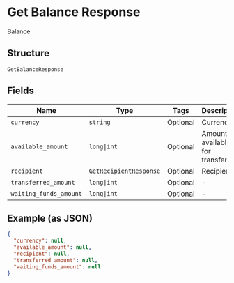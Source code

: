 
# Get Balance Response

Balance

## Structure

`GetBalanceResponse`

## Fields

| Name | Type | Tags | Description |
|  --- | --- | --- | --- |
| `currency` | `string` | Optional | Currency |
| `available_amount` | `long\|int` | Optional | Amount available for transferring |
| `recipient` | [`GetRecipientResponse`](../../doc/models/get-recipient-response.md) | Optional | Recipient |
| `transferred_amount` | `long\|int` | Optional | - |
| `waiting_funds_amount` | `long\|int` | Optional | - |

## Example (as JSON)

```json
{
  "currency": null,
  "available_amount": null,
  "recipient": null,
  "transferred_amount": null,
  "waiting_funds_amount": null
}
```

